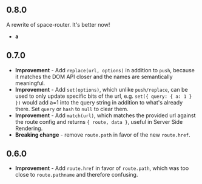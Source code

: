 ## 0.8.0

A rewrite of space-router. It's better now!

- **a**

## 0.7.0

- **Improvement** - Add `replace(url, options)` in addition to `push`, because it matches the DOM API closer and the names are semantically meaningful.
- **Improvement** - Add `set(options)`, which unlike `push/replace`, can be used to only update specific bits of the url, e.g. `set({ query: { a: 1 } })` would add a=1 into the query string in addition to what's already there. Set `query` or `hash` to `null` to clear them.
- **Improvement** - Add `match(url)`, which matches the provided url against the route config and returns `{ route, data }`, useful in Server Side Rendering.
- **Breaking change** - remove `route.path` in favor of the new `route.href`.

## 0.6.0

- **Improvement** - Add `route.href` in favor of `route.path`, which was too close to `route.pathname` and therefore confusing.

